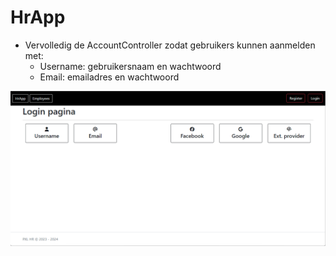# HrApp

- Vervolledig de AccountController zodat gebruikers kunnen aanmelden met:
  - Username: gebruikersnaam en wachtwoord
  - Email: emailadres en wachtwoord

![Login](assets/login.png)